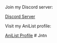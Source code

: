 <!DOCTYPE html>
<html lang="en">
<head>
    <meta charset="UTF-8">
    <meta name="viewport" content="width=device-width, initial-scale=1.0">
    <title>EndaNogah's Links</title>
</head>
<body>
    <p>Join my Discord server:</p>
    <a href="https://discord.com/invite/kj83U4fxDh">Discord Server</a>
    <br>
    <p>Visit my AniList profile:</p>
    <a href="https://anilist.co/user/EndaNogah/">AniList Profile</a>
</body>
</html>
# Jntn
